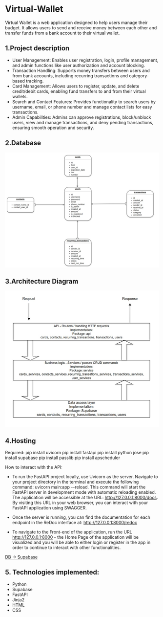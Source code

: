 # Virtual-Wallet

Virtual Wallet is a web application designed to help users manage their budget. It allows users to send and receive money between each other and transfer funds from a bank account to their virtual wallet.

## 1.Project description

- User Management: Enables user registration, login, profile management, and admin functions like user authorization and account blocking.
- Transaction Handling: Supports money transfers between users and from bank accounts, including recurring transactions and category-based tracking.
- Card Management: Allows users to register, update, and delete credit/debit cards, enabling fund transfers to and from their virtual wallets.
- Search and Contact Features: Provides functionality to search users by username, email, or phone number and manage contact lists for easy transactions.
- Admin Capabilities: Admins can approve registrations, block/unblock users, view and manage transactions, and deny pending transactions, ensuring smooth operation and security.

## 2.Database

![database](./database.jpg)

## 3.Architecture Diagram

![architecture](./architecture.jpg)

## 4.Hosting

Required:
pip install uvicorn
pip install fastapi
pip install python jose
pip install supabase
pip install passlib
pip install apscheduler

How to interact with the API:
- To run the FastAPI project locally, use Uvicorn as the server. Navigate to your project directory in the terminal and execute the following command: uvicorn main:app --reload. This command will start the FastAPI server in development mode with automatic reloading enabled. The application will be accessible at the URL:
http://127.0.0.1:8000/docs. By visiting this URL in your web browser, you can interact with your FastAPI application using SWAGGER.

- Once the server is running, you can find the documentation for each endpoint in the ReDoc interface at: http://127.0.0.1:8000/redoc

- To navigate to the Front-end of the application, run the URL http://127.0.0.1:8000 - the Home Page of the application will be visualized and you will be able to either login or register in the app in order to continue to interact with other functionalities.

[DB -> Supabase](https://supabase.com/dashboard/project/lcrwokhdqhyvbcjmuedq/editor/29471?sort=id%3Aasc)

## 5. Technologies implemented:

- Python
- Supabase
- FastAPI
- Jinja2
- HTML
- CSS
